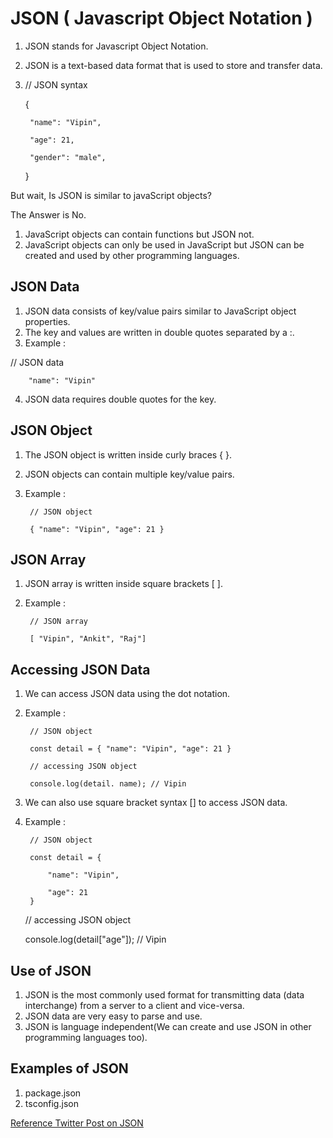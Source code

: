 # JSON ( Javascript Object Notation ) 

1. JSON stands for Javascript Object Notation. 
2. JSON is a text-based data format that is used to store and transfer data.
3. // JSON syntax

    {

        "name": "Vipin",

        "age": 21,

        "gender": "male",

    }

But wait, Is JSON is similar to javaScript objects?

The Answer is No. 

1. JavaScript objects can contain functions but JSON not.
2. JavaScript objects can only be used in JavaScript but JSON can be created and used by other programming languages.


## JSON Data

1. JSON data consists of key/value pairs similar to JavaScript object properties. 
2. The key and values are written in double quotes separated by a :.
3. Example :

// JSON data

        "name": "Vipin"

4. JSON data requires double quotes for the key.

## JSON Object

1. The JSON object is written inside curly braces { }. 
2. JSON objects can contain multiple key/value pairs. 
3. Example :

        // JSON object

        { "name": "Vipin", "age": 21 }

## JSON Array

1. JSON array is written inside square brackets [ ].
2. Example : 

        // JSON array

        [ "Vipin", "Ankit", "Raj"]

## Accessing JSON Data

1. We can access JSON data using the dot notation. 
2. Example : 

        // JSON object

        const detail = { "name": "Vipin", "age": 21 }

        // accessing JSON object

        console.log(detail. name); // Vipin

3. We can also use square bracket syntax [] to access JSON data.
4. Example :

        // JSON object

        const detail = {

            "name": "Vipin",

            "age": 21
        }

    // accessing JSON object

    console.log(detail["age"]); // Vipin

## Use of JSON
1. JSON is the most commonly used format for transmitting data (data interchange) from a server to a client and vice-versa. 
2. JSON data are very easy to parse and use.
3. JSON is language independent(We can create and use JSON in other programming languages too).

## Examples of JSON 

1. package.json
2. tsconfig.json

[Reference Twitter Post on JSON](https://twitter.com/personalvipin/status/1595314084118790144)
